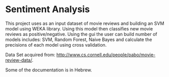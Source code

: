 # Sentiment Analysis
This project uses as an input dataset of movie reviews and building an SVM model using WEKA library.
Using this model then classifies new movie reviews as positive/negative.
Using the gui the user can build number of models includes: SVM, Random Forest, Naive Bayes and calculate the precisions of each model using cross validation.

Data Set acquired from: http://www.cs.cornell.edu/people/pabo/movie-review-data/.

Some of the documentation is in Hebrew.
